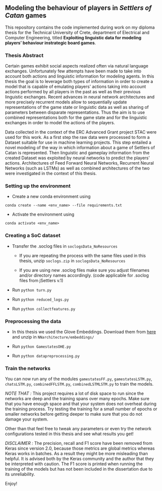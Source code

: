 ## Modeling the behaviour of players in *Settlers of Catan* games 

This repository contains the code implemented during work on my diploma thesis for the Technical University of Crete, department of Electrical and Computer Engineering, titled 
**Exploiting linguistic data for modeling players’ behaviour instrategic board games**.

### Thesis Abstract

Certain games exhibit social aspects realized often via natural
language exchanges. Unfortunately few attempts have been made to
take into account both actions and linguistic information for
modeling agents. In this thesis the goal is to
leverage both types of information in order to create a model that is
capable of emulating players' actions taking into account 
actions performed by all players in the past as well as their previous linguistic
exchanges. Recent advances in neural network architectures and more
precisely recurrent models allow to sequentially update
representations of the game state or linguistic data as well as
sharing of parameters between disparate representations. Thus the aim
is to use combined representations both for the game state and for
the linguistic exchanges in order to model the actions of the players.

Data collected in the context of the ERC Advanced Grant project STAC were used for this work. 
As a first step the raw data were processed to form a Dataset suitable for use in machine learning projects.
This step entailed a novel modeling of the way in which information about a game of Settlers of Catan is represented.
Then linguistic and gameplay information from the created Dataset was exploited by neural networks to predict the players' actions.
Architectures of Feed Forward Neural Networks, Recurrent Neural Networks (such as LSTMs) as well as combined architectures of the two were investigated in the context of this thesis.

### Setting up the environment

- Create a new conda environment using 

`conda create --name <env_name> --file requirements.txt`

- Activate the environment using

`conda activate <env_name>`

### Creating a SoC dataset

- Transfer the .soclog files in `soclogsData_NoResources` 

    - If you are repeating the process with the same files used in this thesis, unzip `soclogs.zip` in `soclogsData_NoResources` 

    - If you are using new .soclog files make sure you adjust filenames and/or directory names accordingly. (code applicable for .soclog files from jSettlers v.1)

- Run `python turn.py`

- Run `python reduced_logs.py`

- Run `python collectfeatures.py`


### Preprocessing the data

- In this thesis we used the Glove Embeddings. Download them from [here](http://nlp.stanford.edu/data/glove.6B.zip) and unzip in `NNarchitecture/embeddings/`

- Run `python GamestatesOHE.py`

- Run `python datapreprocessing.py`

### Train the networks


You can now run any of the modules `gamestatesFF.py`, `gamestatesLSTM.py`, `chatsLSTM.py`, `combinedFFLSTM.py`, `combinedLSTMLSTM.py` to train the models.


*NOTE THAT :* This project requires a lot of disk space to run since the networks are deep and the training spans over many epochs. Make sure that you have enough space and that your system does not overheat during the training process. Try testing the training for a small number of epochs or smaller networks before getting deeper to make sure that you do not damage your system.

Other than that feel free to tweak any parameters or even try the network configurations tested in this thesis and see what results you get!

*DISCLAIMER :* The precision, recall and F1 score have been removed from Keras since version 2.0, because those metrics are global metrics whereas Keras works in batches.
As a result they might be more misleading than helpful. It is advised both by the Keras community and the author that they be interpreted with caution. The F1 score is printed when running the training of the models but has not been included in the dissertation due to its unreliability.

Enjoy!























